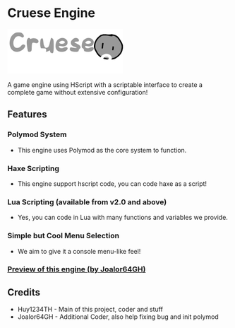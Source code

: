 # Cruese Engine
![logo](logo.png)

A game engine using HScript with a scriptable interface to create a complete game without extensive configuration!

## Features
### Polymod System
- This engine uses Polymod as the core system to function.

### Haxe Scripting
- This engine support hscript code, you can code haxe as a script!

### Lua Scripting (available from v2.0 and above)
- Yes, you can code in Lua with many functions and variables we provide.

### Simple but Cool Menu Selection
- We aim to give it a console menu-like feel!

### [Preview of this engine (by Joalor64GH)](https://www.youtube.com/watch?v=PVLMGLD0sw0)

## Credits
* Huy1234TH - Main of this project, coder and stuff
* Joalor64GH - Additional Coder, also help fixing bug and init polymod